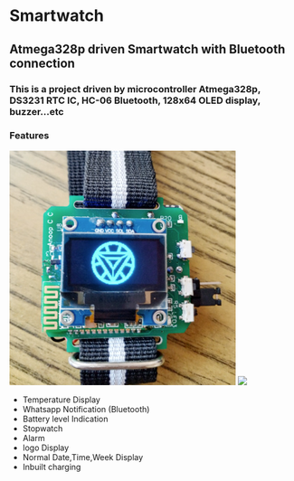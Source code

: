 # Smartwatch
## Atmega328p driven Smartwatch with Bluetooth connection
### This is a project driven by microcontroller Atmega328p, DS3231 RTC IC, HC-06 Bluetooth, 128x64 OLED display, buzzer...etc
### Features
![](https://github.com/anoopcc99/Smartwatch/blob/master/images/logo3.jpg?raw=true)
![](https://github.com/anoopcc99/Smartwatch/blob/master/images/date3.jpg?raw=true)
- Temperature Display
- Whatsapp Notification (Bluetooth)
- Battery level Indication
- Stopwatch
- Alarm
- logo Display
- Normal Date,Time,Week Display
- Inbuilt charging
